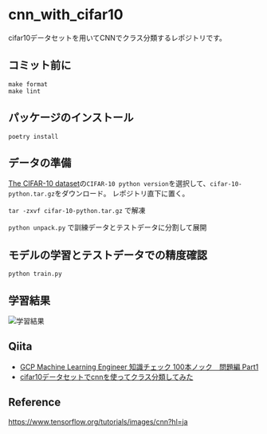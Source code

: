 # cnn_with_cifar10

cifar10データセットを用いてCNNでクラス分類するレポジトリです。

## コミット前に
```
make format
make lint
```

## パッケージのインストール
`poetry install`


## データの準備
[The CIFAR-10 dataset](http://www.cs.toronto.edu/~kriz/cifar.html)の`CIFAR-10 python version`を選択して、`cifar-10-python.tar.gz`をダウンロード。 
レポジトリ直下に置く。

`tar -zxvf cifar-10-python.tar.gz`
で解凍

`python unpack.py`
で訓練データとテストデータに分割して展開


## モデルの学習とテストデータでの精度確認
`python train.py`


## 学習結果
![学習結果](.github/loss_gragh.ong)



## Qiita
- [GCP Machine Learning Engineer 知識チェック 100本ノック　問題編 Part1](https://qiita.com/qwerty1234/items/cef146bd0545425ea1e3)
- [cifar10データセットでcnnを使ってクラス分類してみた](https://qiita.com/qwerty1234/items/e74cf8b94271cf8b29be)

## Reference
https://www.tensorflow.org/tutorials/images/cnn?hl=ja